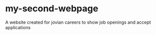 # my-second-webpage
A website created for  jovian careers to show  job openings and accept applications 
